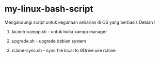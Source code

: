 # my-linux-bash-script

Mengandungi script untuk kegunaan seharian di OS yang berbasis Debian !

1. launch-xampp.sh - untuk buka xampp manager

2. upgrade.sh - upgrade debian system

3. rclone-sync.sh - sync file local to GDrive use rclone
